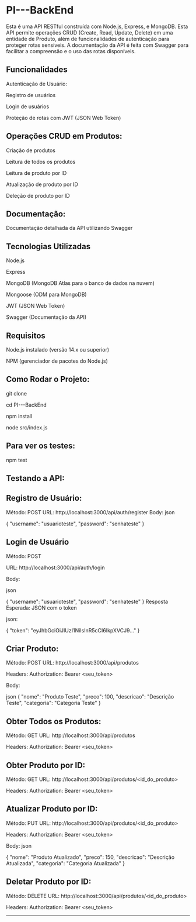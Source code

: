 # PI---BackEnd

Esta é uma API RESTful construída com Node.js, Express, e MongoDB. Esta API permite operações CRUD (Create, Read, Update, Delete) em uma entidade de Produto, além de funcionalidades de autenticação para proteger rotas sensíveis. A documentação da API é feita com Swagger para facilitar a compreensão e o uso das rotas disponíveis.

Funcionalidades
----------------------------
Autenticação de Usuário:

Registro de usuários

Login de usuários

Proteção de rotas com JWT (JSON Web Token)

Operações CRUD em Produtos:
----------------------------
Criação de produtos

Leitura de todos os produtos

Leitura de produto por ID

Atualização de produto por ID

Deleção de produto por ID

Documentação:
----------------------------

Documentação detalhada da API utilizando Swagger

Tecnologias Utilizadas
----------------------------
Node.js

Express

MongoDB (MongoDB Atlas para o banco de dados na nuvem)

Mongoose (ODM para MongoDB)

JWT (JSON Web Token)

Swagger (Documentação da API)

Requisitos
----------------------------
Node.js instalado (versão 14.x ou superior)

NPM (gerenciador de pacotes do Node.js)

Como Rodar o Projeto:
----------------------------
git clone

cd PI---BackEnd

npm install

node src/index.js

Para ver os testes:
----------------------------
npm test

Testando a API:
----------------------------

Registro de Usuário:
----------------------------
Método: POST
URL: http://localhost:3000/api/auth/register
Body:
json

{
  "username": "usuarioteste",
  "password": "senhateste"
}

Login de Usuário
----------------------------
Método: POST

URL: http://localhost:3000/api/auth/login

Body:

json

{
  "username": "usuarioteste",
  "password": "senhateste"
}
Resposta Esperada: JSON com o token

json: 


{
  "token": "eyJhbGciOiJIUzI1NiIsInR5cCI6IkpXVCJ9..."
}

Criar Produto: 
----------------------------

Método: POST
URL: http://localhost:3000/api/produtos

Headers:
Authorization: Bearer <seu_token>

Body:

json
{
  "nome": "Produto Teste",
  "preco": 100,
  "descricao": "Descrição Teste",
  "categoria": "Categoria Teste"
}


Obter Todos os Produtos:
----------------------------

Método: GET
URL: http://localhost:3000/api/produtos

Headers:
Authorization: Bearer <seu_token>


Obter Produto por ID:
----------------------------

Método: GET
URL: http://localhost:3000/api/produtos/<id_do_produto>

Headers:
Authorization: Bearer <seu_token>


Atualizar Produto por ID:
----------------------------

Método: PUT
URL: http://localhost:3000/api/produtos/<id_do_produto>

Headers:
Authorization: Bearer <seu_token>

Body:
json

{
  "nome": "Produto Atualizado",
  "preco": 150,
  "descricao": "Descrição Atualizada",
  "categoria": "Categoria Atualizada"
}


Deletar Produto por ID:
----------------------------

Método: DELETE
URL: http://localhost:3000/api/produtos/<id_do_produto>

Headers:
Authorization: Bearer <seu_token>

----------------------------
